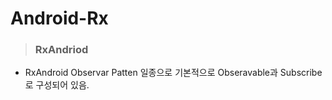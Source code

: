# Android-Rx
> ### RxAndriod
 - RxAndroid Observar Patten 일종으로 기본적으로 Obseravable과 Subscribe로 구성되어 있음.
 ```code : java
 ```
